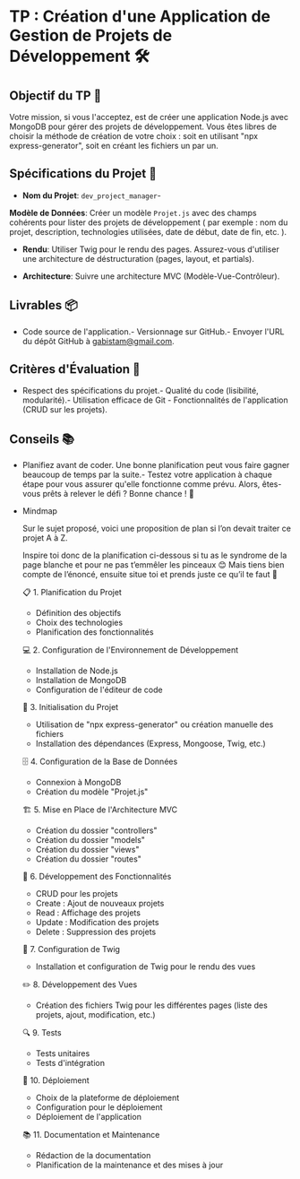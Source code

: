 # TP : Création d'une Application de Gestion de Projets de Développement 🛠️
## Objectif du TP 🎯
Votre mission, si vous l'acceptez, est de créer une application Node.js avec MongoDB pour gérer des projets de développement. 
Vous êtes libres de choisir la méthode de création de votre choix : soit en utilisant "npx express-generator", soit en créant les fichiers un par un.


## Spécifications du Projet 📝
- **Nom du Projet**: 
`dev_project_manager`- 

**Modèle de Données**: 
Créer un modèle `Projet.js` avec des champs cohérents pour lister des projets de développement ( par exemple : nom du projet, description, technologies utilisées, date de début, date de fin, etc. ).

- **Rendu**: Utiliser Twig pour le rendu des pages. 
Assurez-vous d'utiliser une architecture de déstructuration (pages, layout, et partials).

- **Architecture**: Suivre une architecture MVC (Modèle-Vue-Contrôleur).


## Livrables 📦
- Code source de l'application.- Versionnage sur GitHub.- Envoyer l'URL du dépôt GitHub à gabistam@gmail.com.


## Critères d'Évaluation 🌟
- Respect des spécifications du projet.- Qualité du code (lisibilité, modularité).- Utilisation efficace de Git - Fonctionnalités de l'application (CRUD sur les projets).


## Conseils 📚
- Planifiez avant de coder. Une bonne planification peut vous faire gagner beaucoup de temps par la suite.- Testez votre application à chaque étape pour vous assurer qu'elle fonctionne comme prévu.
Alors, êtes-vous prêts à relever le défi ? Bonne chance ! 🚀



- Mindmap
    
    Sur le sujet proposé, voici une proposition de plan si l’on devait traiter ce projet A à Z. 
    
    Inspire toi donc de la planification ci-dessous si tu as le syndrome de la page blanche et pour ne pas t’emmêler les pinceaux 😊 Mais tiens bien compte de l’énoncé, ensuite situe toi et prends juste ce qu’il te faut  🏁
    
    📋 1. Planification du Projet
    - Définition des objectifs
    - Choix des technologies
    - Planification des fonctionnalités
    
    💻 2. Configuration de l'Environnement de Développement
    - Installation de Node.js
    - Installation de MongoDB
    - Configuration de l'éditeur de code
    
    🚀 3. Initialisation du Projet
    - Utilisation de "npx express-generator" ou création manuelle des fichiers
    - Installation des dépendances (Express, Mongoose, Twig, etc.)
    
    🗄️ 4. Configuration de la Base de Données
    - Connexion à MongoDB
    - Création du modèle "Projet.js"
    
    🏗️ 5. Mise en Place de l'Architecture MVC
    - Création du dossier "controllers"
    - Création du dossier "models"
    - Création du dossier "views"
    - Création du dossier "routes"
    
    🔨 6. Développement des Fonctionnalités
    - CRUD pour les projets
    - Create : Ajout de nouveaux projets
    - Read : Affichage des projets
    - Update : Modification des projets
    - Delete : Suppression des projets
    
    🎨 7. Configuration de Twig
    - Installation et configuration de Twig pour le rendu des vues
    
    ✏️ 8. Développement des Vues
    - Création des fichiers Twig pour les différentes pages (liste des projets, ajout, modification, etc.)
    
    🔍 9. Tests
    - Tests unitaires
    - Tests d'intégration
    
    🚢 10. Déploiement
    - Choix de la plateforme de déploiement
    - Configuration pour le déploiement
    - Déploiement de l'application
    
    📚 11. Documentation et Maintenance
    - Rédaction de la documentation
    - Planification de la maintenance et des mises à jour
